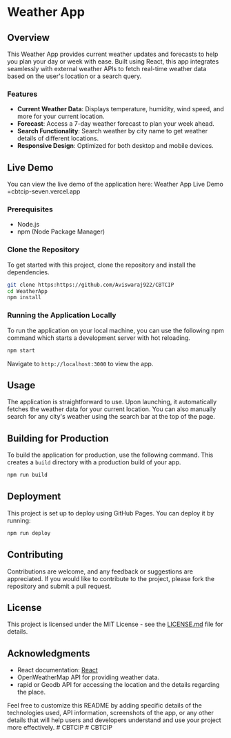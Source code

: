 
# Weather App

## Overview
This Weather App provides current weather updates and forecasts to help you plan your day or week with ease. Built using React, this app integrates seamlessly with external weather APIs to fetch real-time weather data based on the user's location or a search query.

### Features
- **Current Weather Data**: Displays temperature, humidity, wind speed, and more for your current location.
- **Forecast**: Access a 7-day weather forecast to plan your week ahead.
- **Search Functionality**: Search weather by city name to get weather details of different locations.
- **Responsive Design**: Optimized for both desktop and mobile devices.

## Live Demo
You can view the live demo of the application here:
Weather App Live Demo =cbtcip-seven.vercel.app

### Prerequisites
- Node.js
- npm (Node Package Manager)

### Clone the Repository
To get started with this project, clone the repository and install the dependencies.
```bash
git clone https:https://github.com/Aviswaraj922/CBTCIP
cd WeatherApp
npm install
```

### Running the Application Locally
To run the application on your local machine, you can use the following npm command which starts a development server with hot reloading.
```bash
npm start
```
Navigate to `http://localhost:3000` to view the app.

## Usage
The application is straightforward to use. Upon launching, it automatically fetches the weather data for your current location. You can also manually search for any city's weather using the search bar at the top of the page.

## Building for Production
To build the application for production, use the following command. This creates a `build` directory with a production build of your app.
```bash
npm run build
```

## Deployment
This project is set up to deploy using GitHub Pages. You can deploy it by running:
```bash
npm run deploy
```

## Contributing
Contributions are welcome, and any feedback or suggestions are appreciated. If you would like to contribute to the project, please fork the repository and submit a pull request.

## License
This project is licensed under the MIT License - see the [LICENSE.md](LICENSE.md) file for details.

## Acknowledgments
- React documentation: [React](https://reactjs.org/)
- OpenWeatherMap API for providing weather data.
- rapid or Geodb API for accessing the location and the details regarding the place.

Feel free to customize this README by adding specific details of the technologies used, API information, screenshots of the app, or any other details that will help users and developers understand and use your project more effectively.
#   C B T C I P 
 
 #   C B T C I P 
 
 
